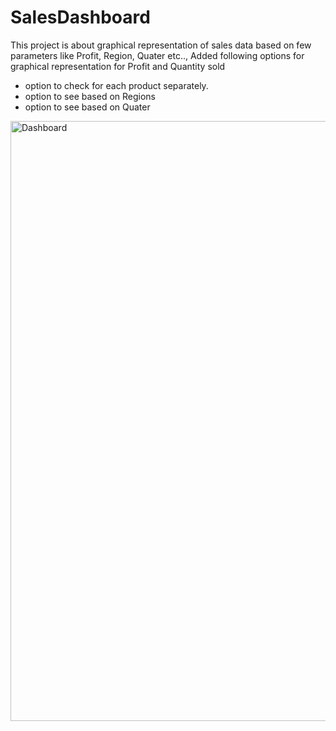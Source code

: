 # SalesDashboard
This project is about graphical representation of sales data based on few parameters like Profit, Region, Quater etc..,
Added following options for graphical representation for Profit and Quantity sold
  - option to check for each product separately.
  - option to see based on Regions
  - option to see based on Quater
  <img width="960" alt="Dashboard" src="https://user-images.githubusercontent.com/19603795/200496813-dd65b1fe-c358-4b85-9490-fab3ce5e9d59.PNG">
